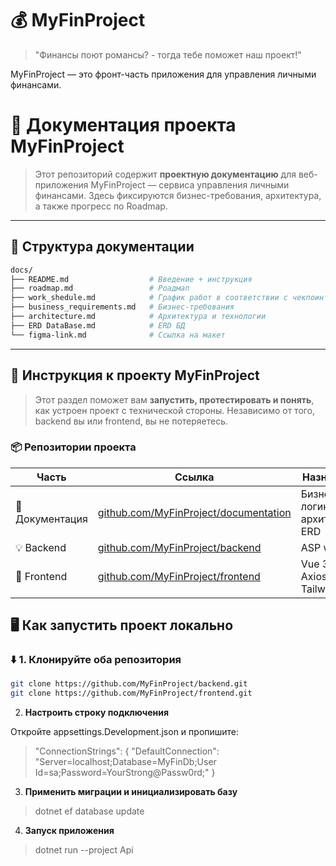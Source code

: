 
# 💰 MyFinProject

> "Финансы поют романсы? - тогда тебе поможет наш проект!"


MyFinProject  — это фронт-часть приложения для управления личными финансами.


# 📘 Документация проекта MyFinProject

> Этот репозиторий содержит **проектную документацию** для веб-приложения MyFinProject — сервиса управления личными финансами. Здесь фиксируются бизнес-требования, архитектура, а также прогресс по Roadmap.

---

## 📁 Структура документации

```bash
docs/
├── README.md                  # Введение + инструкция
├── roadmap.md                 # Роадмап
├── work_shedule.md            # График работ в соответствии с чекпоинтами
├── business_requirements.md   # Бизнес-требования
├── architecture.md            # Архитектура и технологии
├── ERD DataBase.md            # ERD БД
└── figma-link.md              # Ссылка на макет
```
---

## 📝 Инструкция к проекту MyFinProject

> Этот раздел поможет вам **запустить, протестировать и понять**, как устроен проект с технической стороны. Независимо от того, backend вы или frontend, вы не потеряетесь.



### 📦 Репозитории проекта

| Часть         | Ссылка                                                          | Назначение                          |
|---------------|------------------------------------------------------------------|-------------------------------------|
| 📘 Документация | [github.com/MyFinProject/documentation](https://github.com/MyFinProject/documentation)         | Бизнес-логика, архитектура, ERD     |
| 💡 Backend     | [github.com/MyFinProject/backend](https://github.com/MyFinProject/backend)     | ASP web Api               |
| 🎨 Frontend    | [github.com/MyFinProject/frontend](https://github.com/MyFinProject/frontend)   | Vue 3, Pinia, Axios, Tailwind CSS   |



## 🖥️ Как запустить проект локально

### ⬇️ 1. Клонируйте оба репозитория

```bash
git clone https://github.com/MyFinProject/backend.git
git clone https://github.com/MyFinProject/frontend.git
```

2. **Настроить строку подключения**

Откройте appsettings.Development.json и пропишите:
> "ConnectionStrings": {
"DefaultConnection": "Server=localhost;Database=MyFinDb;User Id=sa;Password=YourStrong@Passw0rd;"
}

3. **Применить миграции и инициализировать базу**
>dotnet ef database update


4. **Запуск приложения**
>dotnet run --project Api
